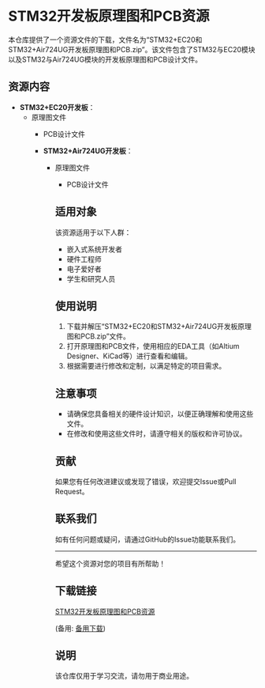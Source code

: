 # STM32开发板原理图和PCB资源

本仓库提供了一个资源文件的下载，文件名为“STM32+EC20和STM32+Air724UG开发板原理图和PCB.zip”。该文件包含了STM32与EC20模块以及STM32与Air724UG模块的开发板原理图和PCB设计文件。

## 资源内容

- **STM32+EC20开发板**：
  - 原理图文件
    - PCB设计文件

    - **STM32+Air724UG开发板**：
      - 原理图文件
        - PCB设计文件

        ## 适用对象

        该资源适用于以下人群：

        - 嵌入式系统开发者
        - 硬件工程师
        - 电子爱好者
        - 学生和研究人员

        ## 使用说明

        1. 下载并解压“STM32+EC20和STM32+Air724UG开发板原理图和PCB.zip”文件。
        2. 打开原理图和PCB文件，使用相应的EDA工具（如Altium Designer、KiCad等）进行查看和编辑。
        3. 根据需要进行修改和定制，以满足特定的项目需求。

        ## 注意事项

        - 请确保您具备相关的硬件设计知识，以便正确理解和使用这些文件。
        - 在修改和使用这些文件时，请遵守相关的版权和许可协议。

        ## 贡献

        如果您有任何改进建议或发现了错误，欢迎提交Issue或Pull Request。

        ## 联系我们

        如有任何问题或疑问，请通过GitHub的Issue功能联系我们。

        ---

        希望这个资源对您的项目有所帮助！

        ## 下载链接
        [STM32开发板原理图和PCB资源](https://pan.quark.cn/s/b1b7788ab9e7) 

        (备用: [备用下载](https://pan.baidu.com/s/12vH7URwcSYk_Qv4aMw4hCw?pwd=1234))

        ## 说明

        该仓库仅用于学习交流，请勿用于商业用途。
